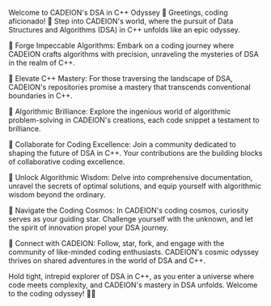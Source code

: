 Welcome to CADEION's DSA in C++ Odyssey 🚀
Greetings, coding aficionado! 🌌 Step into CADEION's world, where the pursuit of Data Structures and Algorithms (DSA) in C++ unfolds like an epic odyssey.

🌟 Forge Impeccable Algorithms:
Embark on a coding journey where CADEION crafts algorithms with precision, unraveling the mysteries of DSA in the realm of C++.

🚀 Elevate C++ Mastery:
For those traversing the landscape of DSA, CADEION's repositories promise a mastery that transcends conventional boundaries in C++.

🌈 Algorithmic Brilliance:
Explore the ingenious world of algorithmic problem-solving in CADEION's creations, each code snippet a testament to brilliance.

🎉 Collaborate for Coding Excellence:
Join a community dedicated to shaping the future of DSA in C++. Your contributions are the building blocks of collaborative coding excellence.

🔮 Unlock Algorithmic Wisdom:
Delve into comprehensive documentation, unravel the secrets of optimal solutions, and equip yourself with algorithmic wisdom beyond the ordinary.

🌌 Navigate the Coding Cosmos:
In CADEION's coding cosmos, curiosity serves as your guiding star. Challenge yourself with the unknown, and let the spirit of innovation propel your DSA journey.

📡 Connect with CADEION:
Follow, star, fork, and engage with the community of like-minded coding enthusiasts. CADEION's cosmic odyssey thrives on shared adventures in the world of DSA and C++.

Hold tight, intrepid explorer of DSA in C++, as you enter a universe where code meets complexity, and CADEION's mastery in DSA unfolds. Welcome to the coding odyssey! 🚀✨
